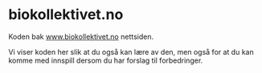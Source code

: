 # biokollektivet.no
Koden bak www.biokollektivet.no nettsiden.

Vi viser koden her slik at du også kan lære av den, men også for at du kan komme med innspill dersom du har forslag til forbedringer.
